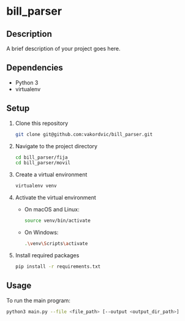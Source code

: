 # bill_parser

## Description

A brief description of your project goes here.

## Dependencies

- Python 3
- virtualenv

## Setup

1. Clone this repository
    ```bash
    git clone git@github.com:vakordvic/bill_parser.git
    ```
   
2. Navigate to the project directory
    ```bash
    cd bill_parser/fija
    cd bill_parser/movil
    ```
   
3. Create a virtual environment
    ```bash
    virtualenv venv
    ```

4. Activate the virtual environment
    - On macOS and Linux:
        ```bash
        source venv/bin/activate
        ```
    - On Windows:
        ```bash
        .\venv\Scripts\activate
        ```

5. Install required packages
    ```bash
    pip install -r requirements.txt
    ```

## Usage

To run the main program:

```bash
python3 main.py --file <file_path> [--output <output_dir_path>]
